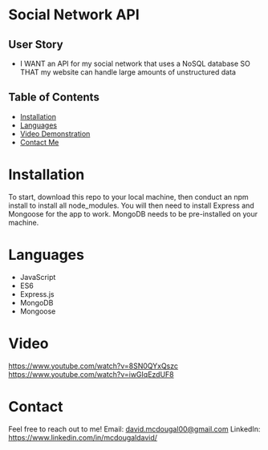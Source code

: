 # Social Network API

## User Story
- I WANT an API for my social network that uses a NoSQL database
SO THAT my website can handle large amounts of unstructured data

## Table of Contents
- [Installation](#installation)
- [Languages](#languages)
- [Video Demonstration](#video)
- [Contact Me](#contact)

# Installation

To start, download this repo to your local machine, then conduct an npm install to install all node_modules. You will then need to install Express and Mongoose for the app to work. MongoDB needs to be pre-installed on your machine.

# Languages
 - JavaScript
 - ES6
 - Express.js
 - MongoDB
 - Mongoose

# Video
https://www.youtube.com/watch?v=8SN0QYxQszc
https://www.youtube.com/watch?v=iwGIqEzdUF8

# Contact
Feel free to reach out to me!
Email: david.mcdougal00@gmail.com
LinkedIn: https://www.linkedin.com/in/mcdougaldavid/


